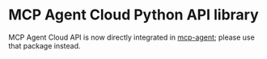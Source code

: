 # MCP Agent Cloud Python API library

MCP Agent Cloud API is now directly integrated in [mcp-agent](https://pypi.org/project/mcp-agent/); please use that package instead.
